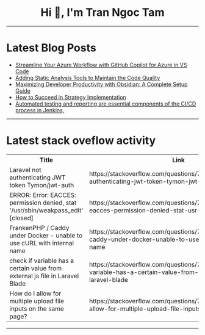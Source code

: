 <h1 align="center">Hi 👋, I'm Tran Ngoc Tam</h1>

---

# Latest Blog Posts 
<!-- BLOG-POST-LIST:START -->
- [Streamline Your Azure Workflow with GitHub Copilot for Azure in VS Code](https://dev.to/azure/streamline-your-azure-workflow-with-github-copilot-for-azure-in-vs-code-2a2n)
- [Adding Static Analysis Tools to Maintain the Code Quality](https://dev.to/arilloid/adding-static-analysis-tools-to-maintain-the-code-quality-2pb0)
- [Maximizing Developer Productivity with Obsidian: A Complete Setup Guide](https://dev.to/airabbit/maximizing-developer-productivity-with-obsidian-a-complete-setup-guide-gj7)
- [How to Succeed in Strategy Implementation](https://dev.to/teamstation/how-to-succeed-in-strategy-implementation-4f2b)
- [Automated testing and reporting are essential components of the CI/CD process in Jenkins,](https://dev.to/i_am_vesh/automated-testing-and-reporting-are-essential-components-of-the-cicd-process-in-jenkins-5hm)
<!-- BLOG-POST-LIST:END -->

---

# Latest stack oveflow activity
<table>
  <tr><th>Title</th><th>Link</th></tr>
  <!-- STACKOVERFLOW:START --><tr><td>Laravel not authenticating JWT token Tymon/jwt-auth</td><td>https://stackoverflow.com/questions/79148680/laravel-not-authenticating-jwt-token-tymon-jwt-auth</td></tr><tr><td>ERROR: Error: EACCES: permission denied, stat &#39;/usr/sbin/weakpass_edit&#39; [closed]</td><td>https://stackoverflow.com/questions/79148454/error-error-eacces-permission-denied-stat-usr-sbin-weakpass-edit</td></tr><tr><td>FrankenPHP / Caddy under Docker - unable to use cURL with internal name</td><td>https://stackoverflow.com/questions/79148081/frankenphp-caddy-under-docker-unable-to-use-curl-with-internal-name</td></tr><tr><td>check if variable has a certain value from external js file in Laravel Blade</td><td>https://stackoverflow.com/questions/79148046/check-if-variable-has-a-certain-value-from-external-js-file-in-laravel-blade</td></tr><tr><td>How do I allow for multiple upload file inputs on the same page?</td><td>https://stackoverflow.com/questions/79148018/how-do-i-allow-for-multiple-upload-file-inputs-on-the-same-page</td></tr><!-- STACKOVERFLOW:END -->
</table>

---



